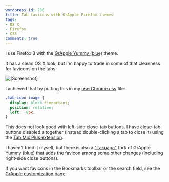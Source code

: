 ```yaml
---
wordpress_id: 236
title: Tab favicons with GrApple Firefox themes
tags:
- OS X
- Firefox
- CSS
comments: true
---
```

I use Firefox 3 with the <a href="http://takebacktheweb.org/">GrApple Yummy (blue)</a> theme.

It has a clean OS X look, but I'm happy to trade in some of that cleanness for favicons on the tabs.

<img src="http://henrik.nyh.se/uploads/grapple-favicons.png" alt="[Screenshot]" class="bordered" />

<!--more-->

I achieved that by putting this in my <a href="http://support.mozilla.com/en-US/kb/Editing+configuration+files#userChrome_css">userChrome.css</a> file:

``` css
.tab-icon-image {
  display: block !important;
  position: relative;
  left: -8px;
}
```

This does not look good with left-side close-tab buttons. I have close-tab buttons disabled altogether (instead double-clicking a tab to close it) using the <a href="http://tmp.garyr.net/forum/viewtopic.php?t=9178">Tab Mix Plus extension</a>.

I haven't tried it myself, but there is also a <a href="http://www.isriya.com/node/2032/takuapa-themes-for-firefox-3">"Takuapa"</a> fork of GrApple Yummy (blue) that adds the favicon among some other changes (including right-side close buttons).

If you want favicons in the Bookmarks toolbar or the search field, see the <a href="http://takebacktheweb.org/CaE.html">GrApple customization page</a>.
